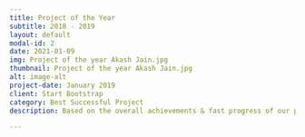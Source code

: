 ```yaml
---
title: Project of the Year
subtitle: 2018 - 2019
layout: default
modal-id: 2
date: 2021-01-09
img: Project of the year Akash Jain.jpg
thumbnail: Project of the year Akash Jain.jpg
alt: image-alt
project-date: January 2019
client: Start Bootstrap
category: Best Successful Project
description: Based on the overall achievements & fast progress of our project, Me along with my teammates were awarded the Project of the year during the Annual Day celebrated at Samsung-Delhi.

---
```

